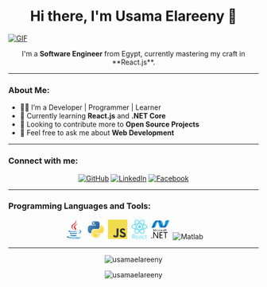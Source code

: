 <h1 align="center">Hi there, I'm Usama Elareeny 👋</h1>

<a href="https://giphy.com/gifs/life-hacker-Ah3zHH7hvsSB2">
  <img src="https://media.giphy.com/media/Ah3zHH7hvsSB2/giphy.gif" alt="GIF">
</a>

<p align="center">
  I'm a <strong>Software Engineer</strong> from Egypt, currently mastering my craft in **React.js**.
</p>

---

### About Me:

- 🧑‍💻 I’m a Developer | Programmer | Learner
- 🌱 Currently learning **React.js** and **.NET Core**
- 🎯 Looking to contribute more to **Open Source Projects** 
- 💬 Feel free to ask me about **Web Development**

---

### Connect with me:
<p align="center">
  <a href="https://github.com/UsamaElareeny"><img src="https://img.icons8.com/clouds/100/000000/github.png" alt="GitHub"/></a>
  <a href="https://linkedin.com/in/usamaelareeny"><img src="https://img.icons8.com/clouds/100/000000/linkedin.png" alt="LinkedIn"/></a>
  <a href="https://facebook.com/usamam2011202"><img src="https://img.icons8.com/clouds/100/000000/facebook.png" alt="Facebook"/></a>
</p>

---

### Programming Languages and Tools:
<p align="center">
  <img src="https://raw.githubusercontent.com/devicons/devicon/master/icons/java/java-original.svg" alt="Java" width="40" height="40"/> 
  <img src="https://raw.githubusercontent.com/devicons/devicon/master/icons/python/python-original.svg" alt="Python" width="40" height="40"/> 
  <img src="https://raw.githubusercontent.com/devicons/devicon/master/icons/javascript/javascript-original.svg" alt="JavaScript" width="40" height="40"/> 
  <img src="https://raw.githubusercontent.com/devicons/devicon/master/icons/react/react-original-wordmark.svg" alt="React" width="40" height="40"/> 
  <img src="https://raw.githubusercontent.com/devicons/devicon/master/icons/dot-net/dot-net-original-wordmark.svg" alt=".NET" width="40" height="40"/> 
  <img src="https://upload.wikimedia.org/wikipedia/commons/2/21/Matlab_Logo.png" alt="Matlab" width="40" height="40"/>
</p>

---

<p align="center">
  <img src="https://github-readme-stats.vercel.app/api/top-langs?username=usamaelareeny&show_icons=true&locale=en&layout=compact&theme=dark" alt="usamaelareeny" />
</p>

<p align="center">
  <img src="https://github-readme-streak-stats.herokuapp.com/?user=usamaelareeny&theme=dark" alt="usamaelareeny" />
</p>

